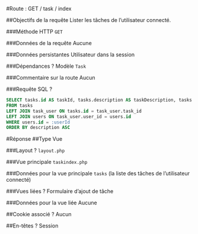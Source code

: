 #Route : GET / task / index

##Objectifs de la requête
Lister les tâches de l’utilisateur connecté.

###Méthode HTTP
`GET`

###Données de la requête
Aucune
 
###Données persistantes
Utilisateur dans la session

###Dépendances ?
Modèle `Task`

###Commentaire sur la route
Aucun

###Requête SQL ?
```sql
SELECT tasks.id AS taskId, tasks.description AS taskDescription, tasks.is_done AS taskIsDone 
FROM tasks
LEFT JOIN task_user ON tasks.id = task_user.task_id
LEFT JOIN users ON task_user.user_id = users.id
WHERE users.id = :userId
ORDER BY description ASC
```

#Réponse
##Type
Vue

###Layout ?
`layout.php`

###Vue principale
`taskindex.php`

###Données pour la vue principale
`tasks` (la liste des tâches de l’utilisateur connecté)

###Vues liées ?
Formulaire d’ajout de tâche

###Données pour la vue liée
Aucune

##Cookie associé ?
Aucun

##En-têtes ?
Session